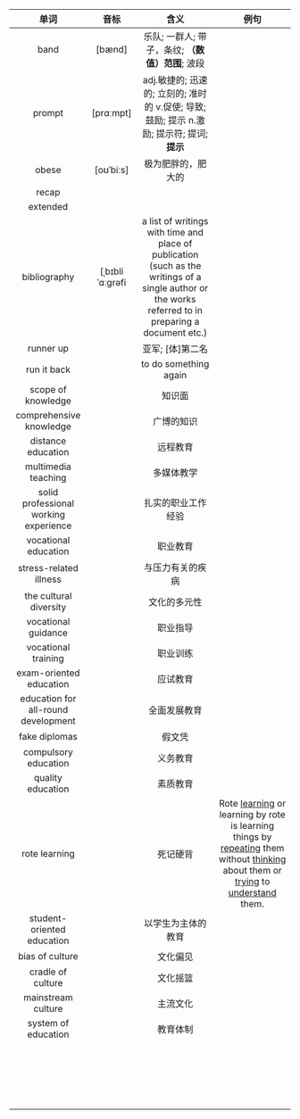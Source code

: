 |                 单词                  |      音标       |                             含义                             |                             例句                             |
| :-----------------------------------: | :-------------: | :----------------------------------------------------------: | :----------------------------------------------------------: |
|                 band                  |     [bænd]      |       乐队; 一群人; 带子，条纹; **（数值）范围**; 波段       |                                                              |
|                prompt                 |    [prɑːmpt]    | adj.敏捷的; 迅速的; 立刻的; 准时的 v.促使; 导致; 鼓励; 提示 n.激励; 提示符; 提词; **提示** |                                                              |
|                 obese                 |    [oʊˈbiːs]    |                      极为肥胖的，肥大的                      |                                                              |
|                 recap                 |                 |                                                              |                                                              |
|               extended                |                 |                                                              |                                                              |
|             bibliography              | [ˌbɪbliˈɑːɡrəfi | a list of writings with time and place of publication (such as the  writings of a single author or the works referred to in preparing a  document etc.) |                                                              |
|               runner up               |                 |                       亚军; [体]第二名                       |                                                              |
|              run it back              |                 |                    to do something again                     |                                                              |
|          scope of knowledge           |                 |                            知识面                            |                                                              |
|        comprehensive knowledge        |                 |                          广博的知识                          |                                                              |
|          distance education           |                 |                           远程教育                           |                                                              |
|          multimedia teaching          |                 |                          多媒体教学                          |                                                              |
| solid professional working experience |                 |                      扎实的职业工作经验                      |                                                              |
|         vocational education          |                 |                           职业教育                           |                                                              |
|        stress-related illness         |                 |                       与压力有关的疾病                       |                                                              |
|        the cultural diversity         |                 |                         文化的多元性                         |                                                              |
|          vocational guidance          |                 |                           职业指导                           |                                                              |
|          vocational training          |                 |                           职业训练                           |                                                              |
|        exam-oriented education        |                 |                           应试教育                           |                                                              |
|  education for all-round development  |                 |                         全面发展教育                         |                                                              |
|             fake diplomas             |                 |                            假文凭                            |                                                              |
|         compulsory education          |                 |                           义务教育                           |                                                              |
|           quality education           |                 |                           素质教育                           |                                                              |
|             rote learning             |                 |                           死记硬背                           | Rote  [learning](https://www.collinsdictionary.com/zh/dictionary/english/learning) or learning by rote is learning things by  [repeating](https://www.collinsdictionary.com/zh/dictionary/english/repeat) them without  [thinking](https://www.collinsdictionary.com/zh/dictionary/english/think) about them or  [trying](https://www.collinsdictionary.com/zh/dictionary/english/try) to  [understand](https://www.collinsdictionary.com/zh/dictionary/english/understand) them. |
|      student-oriented education       |                 |                      以学生为主体的教育                      |                                                              |
|            bias of culture            |                 |                           文化偏见                           |                                                              |
|           cradle of culture           |                 |                           文化摇篮                           |                                                              |
|          mainstream culture           |                 |                           主流文化                           |                                                              |
|          system of education          |                 |                           教育体制                           |                                                              |
|                                       |                 |                                                              |                                                              |
|                                       |                 |                                                              |                                                              |
|                                       |                 |                                                              |                                                              |
|                                       |                 |                                                              |                                                              |
|                                       |                 |                                                              |                                                              |
|                                       |                 |                                                              |                                                              |
|                                       |                 |                                                              |                                                              |
|                                       |                 |                                                              |                                                              |
|                                       |                 |                                                              |                                                              |
|                                       |                 |                                                              |                                                              |
|                                       |                 |                                                              |                                                              |
|                                       |                 |                                                              |                                                              |
|                                       |                 |                                                              |                                                              |
|                                       |                 |                                                              |                                                              |
|                                       |                 |                                                              |                                                              |
|                                       |                 |                                                              |                                                              |
|                                       |                 |                                                              |                                                              |
|                                       |                 |                                                              |                                                              |
|                                       |                 |                                                              |                                                              |
|                                       |                 |                                                              |                                                              |

